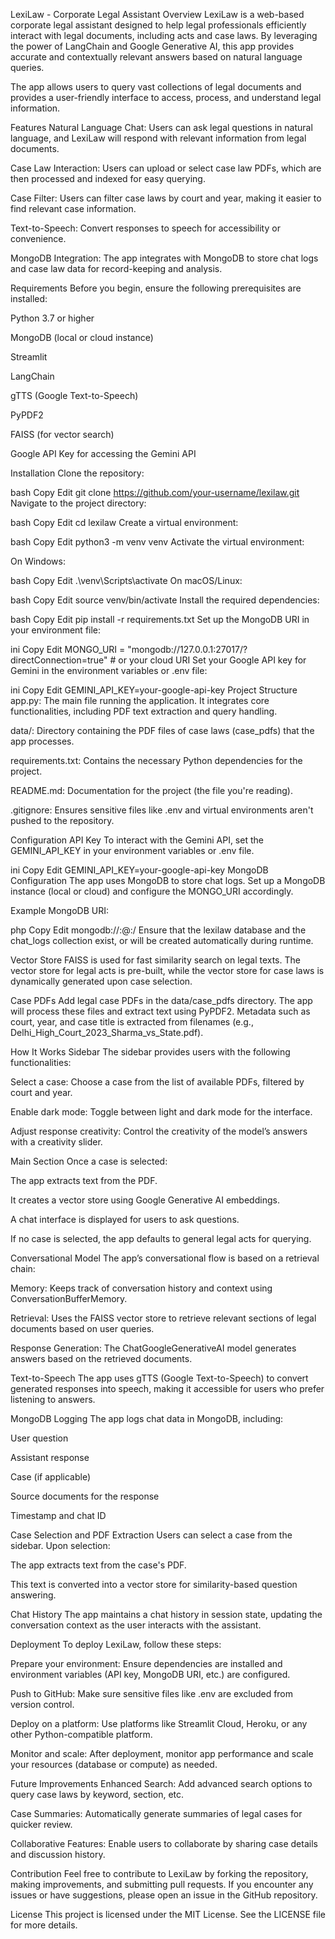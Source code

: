 LexiLaw - Corporate Legal Assistant
Overview
LexiLaw is a web-based corporate legal assistant designed to help legal professionals efficiently interact with legal documents, including acts and case laws. By leveraging the power of LangChain and Google Generative AI, this app provides accurate and contextually relevant answers based on natural language queries.

The app allows users to query vast collections of legal documents and provides a user-friendly interface to access, process, and understand legal information.

Features
Natural Language Chat: Users can ask legal questions in natural language, and LexiLaw will respond with relevant information from legal documents.

Case Law Interaction: Users can upload or select case law PDFs, which are then processed and indexed for easy querying.

Case Filter: Users can filter case laws by court and year, making it easier to find relevant case information.

Text-to-Speech: Convert responses to speech for accessibility or convenience.

MongoDB Integration: The app integrates with MongoDB to store chat logs and case law data for record-keeping and analysis.

Requirements
Before you begin, ensure the following prerequisites are installed:

Python 3.7 or higher

MongoDB (local or cloud instance)

Streamlit

LangChain

gTTS (Google Text-to-Speech)

PyPDF2

FAISS (for vector search)

Google API Key for accessing the Gemini API

Installation
Clone the repository:

bash
Copy
Edit
git clone https://github.com/your-username/lexilaw.git
Navigate to the project directory:

bash
Copy
Edit
cd lexilaw
Create a virtual environment:

bash
Copy
Edit
python3 -m venv venv
Activate the virtual environment:

On Windows:

bash
Copy
Edit
.\venv\Scripts\activate
On macOS/Linux:

bash
Copy
Edit
source venv/bin/activate
Install the required dependencies:

bash
Copy
Edit
pip install -r requirements.txt
Set up the MongoDB URI in your environment file:

ini
Copy
Edit
MONGO_URI = "mongodb://127.0.0.1:27017/?directConnection=true"  # or your cloud URI
Set your Google API key for Gemini in the environment variables or .env file:

ini
Copy
Edit
GEMINI_API_KEY=your-google-api-key
Project Structure
app.py: The main file running the application. It integrates core functionalities, including PDF text extraction and query handling.

data/: Directory containing the PDF files of case laws (case_pdfs) that the app processes.

requirements.txt: Contains the necessary Python dependencies for the project.

README.md: Documentation for the project (the file you're reading).

.gitignore: Ensures sensitive files like .env and virtual environments aren't pushed to the repository.

Configuration
API Key
To interact with the Gemini API, set the GEMINI_API_KEY in your environment variables or .env file.

ini
Copy
Edit
GEMINI_API_KEY=your-google-api-key
MongoDB Configuration
The app uses MongoDB to store chat logs. Set up a MongoDB instance (local or cloud) and configure the MONGO_URI accordingly.

Example MongoDB URI:

php
Copy
Edit
mongodb://<username>:<password>@<host>:<port>/<database>
Ensure that the lexilaw database and the chat_logs collection exist, or will be created automatically during runtime.

Vector Store
FAISS is used for fast similarity search on legal texts. The vector store for legal acts is pre-built, while the vector store for case laws is dynamically generated upon case selection.

Case PDFs
Add legal case PDFs in the data/case_pdfs directory. The app will process these files and extract text using PyPDF2. Metadata such as court, year, and case title is extracted from filenames (e.g., Delhi_High_Court_2023_Sharma_vs_State.pdf).

How It Works
Sidebar
The sidebar provides users with the following functionalities:

Select a case: Choose a case from the list of available PDFs, filtered by court and year.

Enable dark mode: Toggle between light and dark mode for the interface.

Adjust response creativity: Control the creativity of the model’s answers with a creativity slider.

Main Section
Once a case is selected:

The app extracts text from the PDF.

It creates a vector store using Google Generative AI embeddings.

A chat interface is displayed for users to ask questions.

If no case is selected, the app defaults to general legal acts for querying.

Conversational Model
The app’s conversational flow is based on a retrieval chain:

Memory: Keeps track of conversation history and context using ConversationBufferMemory.

Retrieval: Uses the FAISS vector store to retrieve relevant sections of legal documents based on user queries.

Response Generation: The ChatGoogleGenerativeAI model generates answers based on the retrieved documents.

Text-to-Speech
The app uses gTTS (Google Text-to-Speech) to convert generated responses into speech, making it accessible for users who prefer listening to answers.

MongoDB Logging
The app logs chat data in MongoDB, including:

User question

Assistant response

Case (if applicable)

Source documents for the response

Timestamp and chat ID

Case Selection and PDF Extraction
Users can select a case from the sidebar. Upon selection:

The app extracts text from the case's PDF.

This text is converted into a vector store for similarity-based question answering.

Chat History
The app maintains a chat history in session state, updating the conversation context as the user interacts with the assistant.

Deployment
To deploy LexiLaw, follow these steps:

Prepare your environment: Ensure dependencies are installed and environment variables (API key, MongoDB URI, etc.) are configured.

Push to GitHub: Make sure sensitive files like .env are excluded from version control.

Deploy on a platform: Use platforms like Streamlit Cloud, Heroku, or any other Python-compatible platform.

Monitor and scale: After deployment, monitor app performance and scale your resources (database or compute) as needed.

Future Improvements
Enhanced Search: Add advanced search options to query case laws by keyword, section, etc.

Case Summaries: Automatically generate summaries of legal cases for quicker review.

Collaborative Features: Enable users to collaborate by sharing case details and discussion history.

Contribution
Feel free to contribute to LexiLaw by forking the repository, making improvements, and submitting pull requests. If you encounter any issues or have suggestions, please open an issue in the GitHub repository.

License
This project is licensed under the MIT License. See the LICENSE file for more details.